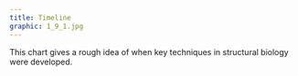 ```yaml
---
title: Timeline
graphic: 1_9_1.jpg
---
```

This chart gives a rough idea of when key techniques in structural biology were developed.
